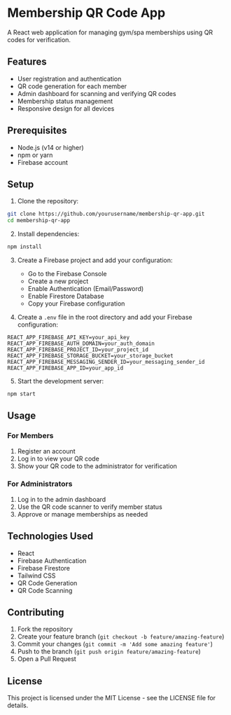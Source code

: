 # Membership QR Code App

A React web application for managing gym/spa memberships using QR codes for verification.

## Features

- User registration and authentication
- QR code generation for each member
- Admin dashboard for scanning and verifying QR codes
- Membership status management
- Responsive design for all devices

## Prerequisites

- Node.js (v14 or higher)
- npm or yarn
- Firebase account

## Setup

1. Clone the repository:
```bash
git clone https://github.com/yourusername/membership-qr-app.git
cd membership-qr-app
```

2. Install dependencies:
```bash
npm install
```

3. Create a Firebase project and add your configuration:
   - Go to the Firebase Console
   - Create a new project
   - Enable Authentication (Email/Password)
   - Enable Firestore Database
   - Copy your Firebase configuration

4. Create a `.env` file in the root directory and add your Firebase configuration:
```
REACT_APP_FIREBASE_API_KEY=your_api_key
REACT_APP_FIREBASE_AUTH_DOMAIN=your_auth_domain
REACT_APP_FIREBASE_PROJECT_ID=your_project_id
REACT_APP_FIREBASE_STORAGE_BUCKET=your_storage_bucket
REACT_APP_FIREBASE_MESSAGING_SENDER_ID=your_messaging_sender_id
REACT_APP_FIREBASE_APP_ID=your_app_id
```

5. Start the development server:
```bash
npm start
```

## Usage

### For Members
1. Register an account
2. Log in to view your QR code
3. Show your QR code to the administrator for verification

### For Administrators
1. Log in to the admin dashboard
2. Use the QR code scanner to verify member status
3. Approve or manage memberships as needed

## Technologies Used

- React
- Firebase Authentication
- Firebase Firestore
- Tailwind CSS
- QR Code Generation
- QR Code Scanning

## Contributing

1. Fork the repository
2. Create your feature branch (`git checkout -b feature/amazing-feature`)
3. Commit your changes (`git commit -m 'Add some amazing feature'`)
4. Push to the branch (`git push origin feature/amazing-feature`)
5. Open a Pull Request

## License

This project is licensed under the MIT License - see the LICENSE file for details.
